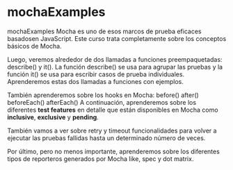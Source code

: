 # mochaExamples
mochaExamples
Mocha es uno de esos marcos de prueba eficaces basados ​​en JavaScript. Este curso trata completamente sobre los conceptos básicos de Mocha.

Luego, veremos alrededor de dos llamadas a funciones preempaquetadas: describe() y it(). La función describe() se usa para agrupar las pruebas y la función it() se usa para escribir casos de prueba individuales. Aprenderemos estas dos llamadas a funciones con ejemplos.

También aprenderemos sobre los hooks en Mocha:
before()
after()
beforeEach()
afterEach()
A continuación, aprenderemos sobre los diferentes <b>test features</b> en detalle que están disponibles en Mocha como <b>inclusive</b>, <b>exclusive</b> y <b>pending</b>.

También vamos a ver sobre retry y timeout funcionalidades para volver a ejecutar las pruebas fallidas hasta un determinado número de veces.

Por último, pero no menos importante, aprenderemos sobre los diferentes tipos de reporteros generados por Mocha like, spec y dot matrix.
